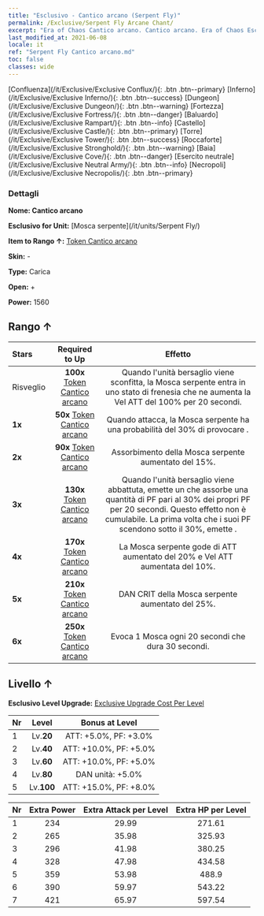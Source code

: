 ```yaml
---
title: "Esclusivo - Cantico arcano (Serpent Fly)"
permalink: /Exclusive/Serpent Fly Arcane Chant/
excerpt: "Era of Chaos Cantico arcano. Cantico arcano. Era of Chaos Esclusivo Cantico arcano. Mosca serpente Esclusivo."
last_modified_at: 2021-06-08
locale: it
ref: "Serpent Fly Cantico arcano.md"
toc: false
classes: wide
---
```

 [Confluenza](/it/Exclusive/Exclusive Conflux/){: .btn .btn--primary} [Inferno](/it/Exclusive/Exclusive Inferno/){: .btn .btn--success} [Dungeon](/it/Exclusive/Exclusive Dungeon/){: .btn .btn--warning} [Fortezza](/it/Exclusive/Exclusive Fortress/){: .btn .btn--danger} [Baluardo](/it/Exclusive/Exclusive Rampart/){: .btn .btn--info} [Castello](/it/Exclusive/Exclusive Castle/){: .btn .btn--primary} [Torre](/it/Exclusive/Exclusive Tower/){: .btn .btn--success} [Roccaforte](/it/Exclusive/Exclusive Stronghold/){: .btn .btn--warning} [Baia](/it/Exclusive/Exclusive Cove/){: .btn .btn--danger} [Esercito neutrale](/it/Exclusive/Exclusive Neutral Army/){: .btn .btn--info} [Necropoli](/it/Exclusive/Exclusive Necropolis/){: .btn .btn--primary} 

### Dettagli
 **Nome: Cantico arcano** 

 **Esclusivo for Unit:** [Mosca serpente](/it/units/Serpent Fly/) 

 **Item to Rango ↑:** [Token Cantico arcano](/ItemsIT/con_915/)

 **Skin:** -

 **Type:** Carica

 **Open:** +

 **Power:** 1560

## Rango ↑

  |     Stars    |  Required to Up | Effetto |
  |:-------------|:---------------:|:---------------:|
  |  Risveglio  | **100x** [Token Cantico arcano](/ItemsIT/con_915/) | Quando l'unità bersaglio viene sconfitta, la Mosca serpente entra in uno stato di frenesia che ne aumenta la Vel ATT del 100% per 20 secondi. |
  | **1x** <i class="fas fa-star"/> | **50x** [Token Cantico arcano](/ItemsIT/con_915/) | Quando attacca, la Mosca serpente ha una probabilità del 30% di provocare <Sanguinamento>. |
  | **2x** <i class="fas fa-star"/> | **90x** [Token Cantico arcano](/ItemsIT/con_915/) | Assorbimento della Mosca serpente aumentato del 15%. |
  | **3x** <i class="fas fa-star"/> | **130x** [Token Cantico arcano](/ItemsIT/con_915/) | Quando l'unità bersaglio viene abbattuta, emette un <Miasma pestilenziale> che assorbe una quantità di PF pari al 30% dei propri PF per 20 secondi. Questo effetto non è cumulabile. La prima volta che i suoi PF scendono sotto il 30%, emette <Miasma pestilenziale>. |
  | **4x** <i class="fas fa-star"/> | **170x** [Token Cantico arcano](/ItemsIT/con_915/) | La Mosca serpente gode di ATT aumentato del 20% e Vel ATT aumentata del 10%. |
  | **5x** <i class="fas fa-star"/> | **210x** [Token Cantico arcano](/ItemsIT/con_915/) | DAN CRIT della Mosca serpente aumentato del 25%. |
  | **6x** <i class="fas fa-star"/> | **250x** [Token Cantico arcano](/ItemsIT/con_915/) | Evoca 1 Mosca ogni 20 secondi che dura 30 secondi. |


## Livello ↑
 **Esclusivo Level Upgrade:** [Exclusive Upgrade Cost Per Level](/Exclusive/ExclusiveUpgradeCostPerLevel/)

  |  Nr  |   Level  | Bonus at Level |
  |:-----|:--------:|:--------------:|
  | 1 | Lv.**20** | ATT: +5.0%, PF: +3.0% |
  | 2 | Lv.**40** | ATT: +10.0%, PF: +5.0% |
  | 3 | Lv.**60** | ATT: +10.0%, PF: +5.0% |
  | 4 | Lv.**80** | DAN unità: +5.0% |
  | 5 | Lv.**100** | ATT: +15.0%, PF: +8.0% |


  |  Nr  |  Extra Power | Extra Attack per Level | Extra HP per Level |
  |:-----|:--------:|:--------:|:--------:|
  | 1 | 234 | 29.99 | 271.61 |
  | 2 | 265 | 35.98 | 325.93 |
  | 3 | 296 | 41.98 | 380.25 |
  | 4 | 328 | 47.98 | 434.58 |
  | 5 | 359 | 53.98 | 488.9 |
  | 6 | 390 | 59.97 | 543.22 |
  | 7 | 421 | 65.97 | 597.54 |


